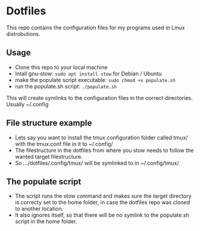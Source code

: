# Dotfiles

This repo contains the configuration files for my programs used in Linux distrobutions.

## Usage 

- Clone this repo to your local machine
- Intall gnu-stow: `sudo apt install stow` for Debian / Ubuntu
- make the populate script executable: `sudo chmod +x populate.sh`
- run the populate.sh script: `./populate.sh`

This will create symlinks to the configuration files in the correct directories. Usually ~/.config

## File structure example
- Lets say you want to install the tmux configuration folder called tmux/ with the tmux.conf file in it to ~/.config/
- The filestructure in the dotfiles from where you stow needs to follow the wanted target filestructure.
- So .../dotfiles/.config/tmux/ will be symlinked to in ~/.config/tmux/ 

## The populate script
- The script runs the stow command and makes sure the target directory is correcty set to the home folder, in case the dotfiles repo was cloned to another location.
- It also ignores itself, so that there will be no symlink to the populate.sh script in the home folder.
